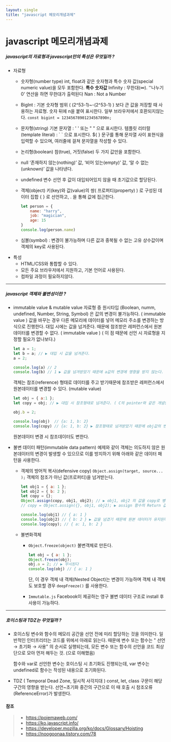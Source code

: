 ```yaml
---
layout: single
title: "javascript 메모리개념과제"
---
```


# javascript 메모리개념과제



##### javascript의 자료형과 javascript만의 특성은 무엇일까 ? 

* 자료형

  * 숫자형(number type)
    int, float과 같은 숫자형과 특수 숫자 값(special numeric value)을 모두 포함한다.
    **특수 숫자값**
    Infinity : 무한대(∞). ''나누기 0' 연산을 하면 무한대가 출력된다
    Nan : Not a Number
  
  * BigInt : 기본 숫자형 범위 ( (2^53-1)~-(2^53-1) ) 보다 큰 값을 저장할 때 사용하는 자료형. 숫자 뒤에 n을 붙여 표시한다.  일부 브라우저에서 호환되지않는다.
  `const bigint = 12345678901234567890n;` 

  - 문자형(string) 
  기본 문자열 : ' ' 또는 " " 으로 표시한다.
    템플릿 리터럴(template literal) : \` \` 으로 표시한다.  ${ } 문구를 통해 문자열 사이 표현식을 입력할 수 있으며, 여러줄에 걸쳐 문자열을 작성할 수 있다.

  - 논리형(boolean)
    참(true), 거짓(false) 두 가지 값만을 포함한다.
    
  - null
    ‘존재하지 않는(nothing)’ 값, ‘비어 있는(empty)’ 값, ‘알 수 없는(unknown)’ 값을 나타낸다. 
    
  - undefined
    변수 선언 후 값이 대입되어있지 않을 때 초기값으로 할당된다.
    
  - 객체(object)
    키(key)와 값(value)의 쌍( 프로퍼티(property) ) 로 구성된 데이터 집합
    { } 로 선언하고, . 을 통해 값에 접근한다.
  
    ```javascript
    let person = {
        name: "harry",
        job: "magician",
        age: 15
    }
    console.log(person.name)
    ```
    
  - 심볼(symbol) : 변경이 불가능하며 다른 값과 중복될 수 없는 고유 상수값이며 객체의 key로 사용된다.

- 특성
  - HTML/CSS와 통합할 수 있다.
  - 모든 주요 브라우저에서 지원하고, 기본 언어로 사용된다.
  - 컴파일 과정이 필요하지않다.

------

##### javascript 객체와 불변성이란 ? 

- immutable value & mutable value
  자료형 중 원시타입 (Boolean, numm, undefined, Number, String, Symbol) 은 값의 변경이 불가능하다. ( immutable value )
  값을 바꾸는 경우 다른 메모리에 데이터를 넣어 메모리 주소를 변경하는 방식으로 진행한다.
  대입 시에는 값을 넘겨준다. 때문에 참조받은 레퍼런스에서 원본데이터를 변경할 수 없다. ( immutable value ) ( 이 점 때문에 선언 시 자료형을 지정할 필요가 없나보다.)

  ```javascript
  let a = 1;
  let b = a; // ▶ 대입 시 값을 넘겨준다.
  a = 2;
  
  console.log(a) // 2
  console.log(b) // 1 ▶ 값을 넘겨받았기 때문에 a값의 변경에 영향을 받지 않는다.
  ```

  객체는 참조(reference) 형태로 데이터를 주고 받기때문에 참조받은 레퍼런스에서 원본데이터를 변경할 수 있다.  (mutable value) 

  ```javascript
  let obj = { a:1 };
  let copy = obj; // ▶ 대입 시 참조형태로 넘겨준다. ( C의 pointer와 같은 개념인것같다. )
  
  obj.b = 2;
  
  console.log(obj)  // {a: 1, b: 2}
  console.log(copy) // {a: 1, b: 2} ▶ 참조형태로 넘겨받았기 때문에 obj값의 변경에 영향을 받는다.
  ```

  원본데이터 변경 시 참조데이터도 변한다.

- 불변 데이터 패턴(immutable data pattern)
  예제와 같이 객체는 의도하지 않은 원본데이터의 변경이 발생할 수 있으므로 이를 방지하기 위해 아래와 같은 데이터 패턴을 사용한다.

  - 객체의 방어적 복사(defensive copy)
    `Object.assign(target, source... );`
    객체의 참조가 아닌 값(프로퍼티)을 넘겨받는다.

    ```javascript
    let obj1 = { a: 1 };
    let obj2 = { b: 2 };
    let copy = {};
    Object.assign(copy, obj1, obj2); // ▶ obj1, obj2 의 값을 copy로 병합하여 넘겨받는다.
    // copy = Object.assign({}, obj1, obj2); ▶ assign 함수의 Return 값도 복사결과의 객체이기때문에 이렇게 사용할 수도 있다.
    
    console.log(obj1) // { a: 1 } 
    console.log(obj2) // { b: 2 } ▶ 값을 넘겼기 때문에 원본 데이터가 유지된다.
    console.log(copy); // { a: 1, b: 2 }
    ```


  - 불변화객체

    - `Object.freeze(object)` 
      불변객체로 만든다.

      ```javascript
      let obj = { a: 1 };
      Object.freeze(obj);
      obj.a = 2; // ▶ 무시된다
      console.log(obj) // { a: 1 }
      ```

      단, 이 경우 객체 내 객체(Nested Object)는 변경이 가능하며 객체 내 객체도 보호할 경우 `deepFreeze()` 를 사용한다.

    - `Immutable.js`
      Facebook이 제공하는 영구 불변 데이터 구조로 install 후 사용이 가능하다.

-----

##### 호이스팅과 TDZ는 무엇일까 ?

- 호이스팅
  변수와 함수의 메모리 공간을 선언 전에 미리 할당하는 것을 의미한다.
  일반적인 인터프리터는 코드를 위에서 아래로 읽는다. 때문에 변수 또는 함수는 " 선언 → 초기화 → 사용" 의 순서로 실행되는데, 모든 변수 또는 함수의 선언을 코드 최상단으로 모아 먼저 해두는 것. (으로 이해했음)

  함수와 var로 선언한 변수는 호이스팅 시 초기화도 진행되는데, var 변수는 undefined로 함수는 작성된 내용으로 초기화된다.

- TDZ ( Temporal Dead Zone, 일시적 사각지대 )
  const, let, class 구문이 해당 구간의 영향을 받는다. 선언~초기화 중간의 구간으로 이 때 호출 시 참조오류(ReferenceError)가 발생한다.



#### 참조

> - https://poiemaweb.com/
> - https://ko.javascript.info/
> - https://developer.mozilla.org/ko/docs/Glossary/Hoisting
> - https://noogoonaa.tistory.com/78